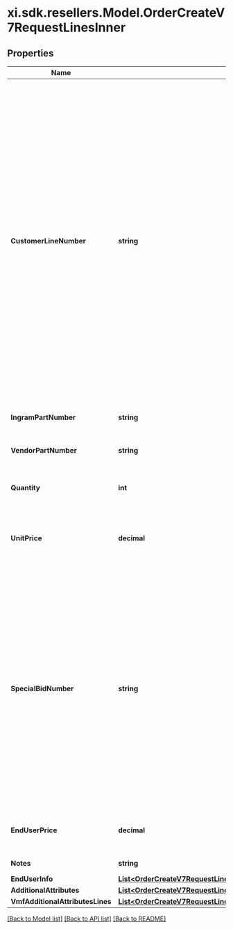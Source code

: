 # xi.sdk.resellers.Model.OrderCreateV7RequestLinesInner

## Properties

Name | Type | Description | Notes
------------ | ------------- | ------------- | -------------
**CustomerLineNumber** | **string** | The reseller&#39;s line item number for reference in their system. The customer line number needs to be a unique numeric value between 1 and 884. In the event we receive duplicate values or alphanumeric values in the customer line number, we will re-sequence the customer line number. To prevent re-sequencing, please use a unique numeric value between 1 and 884 in the customer line number. | [optional] 
**IngramPartNumber** | **string** | The unique IngramMicro part number. | [optional] 
**VendorPartNumber** | **string** | The vendor&#39;s part number for the line item. | [optional] 
**Quantity** | **int** | The requested quantity of the line item. | [optional] 
**UnitPrice** | **decimal** | The reseller-requested unit price for the line item. The unit price is not guaranteed. | [optional] 
**SpecialBidNumber** | **string** | The line-level bid number provided to the reseller by the vendor for special pricing and discounts. Used to track the bid number in the case of split orders or where different line items have different bid numbers. Line-level bid number take precedence over header-level bid numbers. | [optional] 
**EndUserPrice** | **decimal** | The end-user price. Required for Export Orders. | [optional] 
**Notes** | **string** | The attribute field data. | [optional] 
**EndUserInfo** | [**List&lt;OrderCreateV7RequestLinesInnerEndUserInfoInner&gt;**](OrderCreateV7RequestLinesInnerEndUserInfoInner.md) |  | [optional] 
**AdditionalAttributes** | [**List&lt;OrderCreateV7RequestLinesInnerAdditionalAttributesInner&gt;**](OrderCreateV7RequestLinesInnerAdditionalAttributesInner.md) |  | [optional] 
**VmfAdditionalAttributesLines** | [**List&lt;OrderCreateV7RequestLinesInnerVmfAdditionalAttributesLinesInner&gt;**](OrderCreateV7RequestLinesInnerVmfAdditionalAttributesLinesInner.md) |  | [optional] 

[[Back to Model list]](../README.md#documentation-for-models) [[Back to API list]](../README.md#documentation-for-api-endpoints) [[Back to README]](../README.md)

